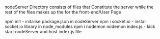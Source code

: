 <!-- File Struct -->
nodeServer Directory consists of files that Constitute the server while the rest of the files makes up the for the front-end/User Page

<!-- Commands Used -->
npm init - initalise package.json in nodeServer
npm i socket.io - install socket.io library in node_modules
npm i nodemon
nodemon index.js - kick start nodeServer and host index.js file